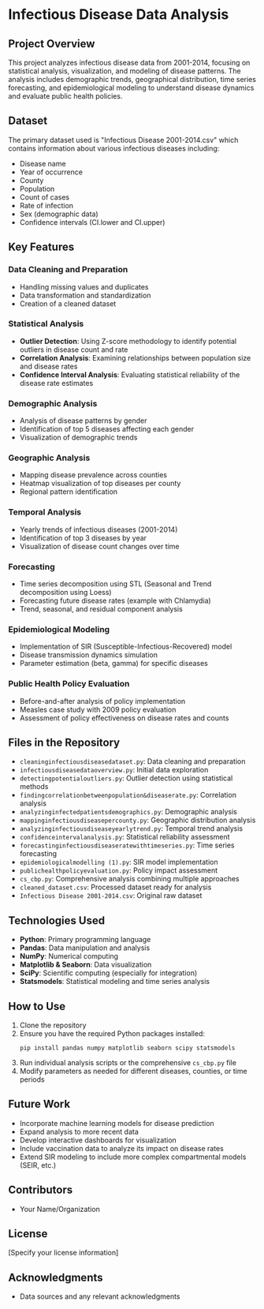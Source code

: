 # Infectious Disease Data Analysis

## Project Overview
This project analyzes infectious disease data from 2001-2014, focusing on statistical analysis, visualization, and modeling of disease patterns. The analysis includes demographic trends, geographical distribution, time series forecasting, and epidemiological modeling to understand disease dynamics and evaluate public health policies.

## Dataset
The primary dataset used is "Infectious Disease 2001-2014.csv" which contains information about various infectious diseases including:
- Disease name
- Year of occurrence
- County
- Population
- Count of cases
- Rate of infection
- Sex (demographic data)
- Confidence intervals (CI.lower and CI.upper)

## Key Features

### Data Cleaning and Preparation
- Handling missing values and duplicates
- Data transformation and standardization
- Creation of a cleaned dataset

### Statistical Analysis
- **Outlier Detection**: Using Z-score methodology to identify potential outliers in disease count and rate
- **Correlation Analysis**: Examining relationships between population size and disease rates
- **Confidence Interval Analysis**: Evaluating statistical reliability of the disease rate estimates

### Demographic Analysis
- Analysis of disease patterns by gender
- Identification of top 5 diseases affecting each gender
- Visualization of demographic trends

### Geographic Analysis
- Mapping disease prevalence across counties
- Heatmap visualization of top diseases per county
- Regional pattern identification

### Temporal Analysis
- Yearly trends of infectious diseases (2001-2014)
- Identification of top 3 diseases by year
- Visualization of disease count changes over time

### Forecasting
- Time series decomposition using STL (Seasonal and Trend decomposition using Loess)
- Forecasting future disease rates (example with Chlamydia)
- Trend, seasonal, and residual component analysis

### Epidemiological Modeling
- Implementation of SIR (Susceptible-Infectious-Recovered) model
- Disease transmission dynamics simulation
- Parameter estimation (beta, gamma) for specific diseases

### Public Health Policy Evaluation
- Before-and-after analysis of policy implementation
- Measles case study with 2009 policy evaluation
- Assessment of policy effectiveness on disease rates and counts

## Files in the Repository

- `cleaninginfectiousdiseasedataset.py`: Data cleaning and preparation
- `infectiousdiseasedataoverview.py`: Initial data exploration
- `detectingpotentialoutliers.py`: Outlier detection using statistical methods
- `findingcorrelationbetweenpopulation&diseaserate.py`: Correlation analysis
- `analyzinginfectedpatientsdemographics.py`: Demographic analysis
- `mappinginfectiousdiseasepercounty.py`: Geographic distribution analysis
- `analyzinginfectiousdiseaseyearlytrend.py`: Temporal trend analysis
- `confidenceintervalanalysis.py`: Statistical reliability assessment
- `forecastinginfectiousdiseaseratewithtimeseries.py`: Time series forecasting
- `epidemiologicalmodelling (1).py`: SIR model implementation
- `publichealthpolicyevaluation.py`: Policy impact assessment
- `cs_cbp.py`: Comprehensive analysis combining multiple approaches
- `cleaned_dataset.csv`: Processed dataset ready for analysis
- `Infectious Disease 2001-2014.csv`: Original raw dataset

## Technologies Used
- **Python**: Primary programming language
- **Pandas**: Data manipulation and analysis
- **NumPy**: Numerical computing
- **Matplotlib & Seaborn**: Data visualization
- **SciPy**: Scientific computing (especially for integration)
- **Statsmodels**: Statistical modeling and time series analysis

## How to Use

1. Clone the repository
2. Ensure you have the required Python packages installed:
   ```
   pip install pandas numpy matplotlib seaborn scipy statsmodels
   ```
3. Run individual analysis scripts or the comprehensive `cs_cbp.py` file
4. Modify parameters as needed for different diseases, counties, or time periods

## Future Work
- Incorporate machine learning models for disease prediction
- Expand analysis to more recent data
- Develop interactive dashboards for visualization
- Include vaccination data to analyze its impact on disease rates
- Extend SIR modeling to include more complex compartmental models (SEIR, etc.)

## Contributors
- Your Name/Organization

## License
[Specify your license information]

## Acknowledgments
- Data sources and any relevant acknowledgments